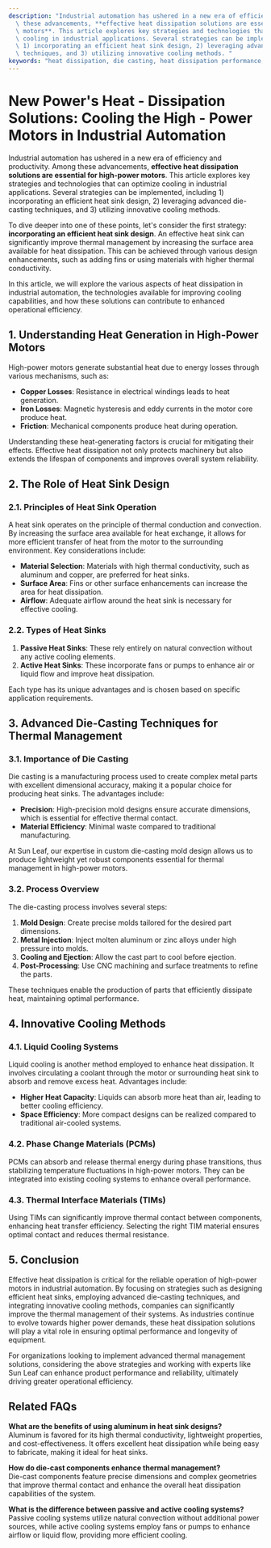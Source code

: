 ```yaml
---
description: "Industrial automation has ushered in a new era of efficiency and productivity. Among\
  \ these advancements, **effective heat dissipation solutions are essential for high-power\
  \ motors**. This article explores key strategies and technologies that can optimize\
  \ cooling in industrial applications. Several strategies can be implemented, including\
  \ 1) incorporating an efficient heat sink design, 2) leveraging advanced die-casting\
  \ techniques, and 3) utilizing innovative cooling methods. "
keywords: "heat dissipation, die casting, heat dissipation performance, heat sink"
---
```

# New Power's Heat - Dissipation Solutions: Cooling the High - Power Motors in Industrial Automation

Industrial automation has ushered in a new era of efficiency and productivity. Among these advancements, **effective heat dissipation solutions are essential for high-power motors**. This article explores key strategies and technologies that can optimize cooling in industrial applications. Several strategies can be implemented, including 1) incorporating an efficient heat sink design, 2) leveraging advanced die-casting techniques, and 3) utilizing innovative cooling methods. 

To dive deeper into one of these points, let's consider the first strategy: **incorporating an efficient heat sink design**. An effective heat sink can significantly improve thermal management by increasing the surface area available for heat dissipation. This can be achieved through various design enhancements, such as adding fins or using materials with higher thermal conductivity. 

In this article, we will explore the various aspects of heat dissipation in industrial automation, the technologies available for improving cooling capabilities, and how these solutions can contribute to enhanced operational efficiency.

## 1. Understanding Heat Generation in High-Power Motors

High-power motors generate substantial heat due to energy losses through various mechanisms, such as:

- **Copper Losses**: Resistance in electrical windings leads to heat generation.
- **Iron Losses**: Magnetic hysteresis and eddy currents in the motor core produce heat.
- **Friction**: Mechanical components produce heat during operation.

Understanding these heat-generating factors is crucial for mitigating their effects. Effective heat dissipation not only protects machinery but also extends the lifespan of components and improves overall system reliability.

## 2. The Role of Heat Sink Design

### 2.1. Principles of Heat Sink Operation

A heat sink operates on the principle of thermal conduction and convection. By increasing the surface area available for heat exchange, it allows for more efficient transfer of heat from the motor to the surrounding environment. Key considerations include:

- **Material Selection**: Materials with high thermal conductivity, such as aluminum and copper, are preferred for heat sinks.
- **Surface Area**: Fins or other surface enhancements can increase the area for heat dissipation.
- **Airflow**: Adequate airflow around the heat sink is necessary for effective cooling.

### 2.2. Types of Heat Sinks

1. **Passive Heat Sinks**: These rely entirely on natural convection without any active cooling elements.
2. **Active Heat Sinks**: These incorporate fans or pumps to enhance air or liquid flow and improve heat dissipation.

Each type has its unique advantages and is chosen based on specific application requirements.

## 3. Advanced Die-Casting Techniques for Thermal Management

### 3.1. Importance of Die Casting

Die casting is a manufacturing process used to create complex metal parts with excellent dimensional accuracy, making it a popular choice for producing heat sinks. The advantages include:

- **Precision**: High-precision mold designs ensure accurate dimensions, which is essential for effective thermal contact.
- **Material Efficiency**: Minimal waste compared to traditional manufacturing.

At Sun Leaf, our expertise in custom die-casting mold design allows us to produce lightweight yet robust components essential for thermal management in high-power motors.

### 3.2. Process Overview

The die-casting process involves several steps:

1. **Mold Design**: Create precise molds tailored for the desired part dimensions.
2. **Metal Injection**: Inject molten aluminum or zinc alloys under high pressure into molds.
3. **Cooling and Ejection**: Allow the cast part to cool before ejection.
4. **Post-Processing**: Use CNC machining and surface treatments to refine the parts.

These techniques enable the production of parts that efficiently dissipate heat, maintaining optimal performance.

## 4. Innovative Cooling Methods

### 4.1. Liquid Cooling Systems 

Liquid cooling is another method employed to enhance heat dissipation. It involves circulating a coolant through the motor or surrounding heat sink to absorb and remove excess heat. Advantages include:

- **Higher Heat Capacity**: Liquids can absorb more heat than air, leading to better cooling efficiency.
- **Space Efficiency**: More compact designs can be realized compared to traditional air-cooled systems.

### 4.2. Phase Change Materials (PCMs)

PCMs can absorb and release thermal energy during phase transitions, thus stabilizing temperature fluctuations in high-power motors. They can be integrated into existing cooling systems to enhance overall performance.

### 4.3. Thermal Interface Materials (TIMs)

Using TIMs can significantly improve thermal contact between components, enhancing heat transfer efficiency. Selecting the right TIM material ensures optimal contact and reduces thermal resistance.

## 5. Conclusion

Effective heat dissipation is critical for the reliable operation of high-power motors in industrial automation. By focusing on strategies such as designing efficient heat sinks, employing advanced die-casting techniques, and integrating innovative cooling methods, companies can significantly improve the thermal management of their systems. As industries continue to evolve towards higher power demands, these heat dissipation solutions will play a vital role in ensuring optimal performance and longevity of equipment.

For organizations looking to implement advanced thermal management solutions, considering the above strategies and working with experts like Sun Leaf can enhance product performance and reliability, ultimately driving greater operational efficiency.

## Related FAQs

**What are the benefits of using aluminum in heat sink designs?**  
Aluminum is favored for its high thermal conductivity, lightweight properties, and cost-effectiveness. It offers excellent heat dissipation while being easy to fabricate, making it ideal for heat sinks.

**How do die-cast components enhance thermal management?**  
Die-cast components feature precise dimensions and complex geometries that improve thermal contact and enhance the overall heat dissipation capabilities of the system.

**What is the difference between passive and active cooling systems?**  
Passive cooling systems utilize natural convection without additional power sources, while active cooling systems employ fans or pumps to enhance airflow or liquid flow, providing more efficient cooling.
